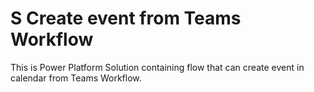 # S Create event from Teams Workflow
 This is Power Platform Solution containing flow that can create event in calendar from Teams Workflow.
